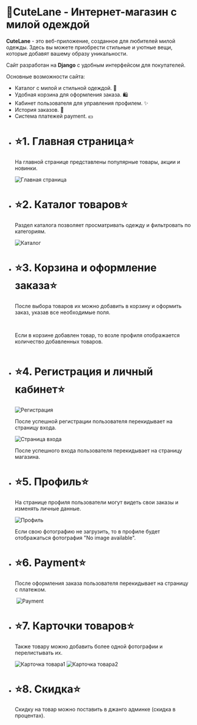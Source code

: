 <h1>🎀CuteLane - Интернет-магазин с милой одеждой</h1>
<p>
  <strong>CuteLane</strong> - это веб-приложение, созданное для любителей милой одежды. Здесь вы можете приобрести стильные и уютные вещи, которые добавят вашему образу уникальности.
</p>
<p>
  Сайт разработан на <strong>Django</strong> с удобным интерфейсом для покупателей.
</p>
<p>Основные возможности сайта:</p>
<ul>
  <li>Каталог с милой и стильной одеждой. 🌟</li>
  <li>Удобная корзина для оформления заказа. 🛍️</li>
  <li>Кабинет пользователя для управления профилем. ✨</li>
  <li>История заказов. 💼</li>
  <li>Система платежей payment. 💵</li>
</ul>
<ul>
    <li>
        <h1>⭐1. Главная страница⭐</h1>
        <p>На главной странице представлены популярные товары, акции и новинки.</p>
        <img src="https://github.com/user-attachments/assets/befcb5f1-b6a2-48f0-a5b6-6829dc4e76f2" alt="Главная страница">
    </li>
    <li>
        <h1>⭐2. Каталог товаров⭐</h1>
        <p>Раздел каталога позволяет просматривать одежду и фильтровать по категориям.</p>
        <img src="https://github.com/user-attachments/assets/7417c0a0-ee44-4928-8739-776337a8edd5" alt="Каталог">
    </li>
    <li>
        <h1>⭐3. Корзина и оформление заказа⭐</h1>
        <p>После выбора товаров их можно добавить в корзину и оформить заказ, указав все необходимые поля.</p>
        <img src="https://github.com/user-attachments/assets/b0c53d54-937e-49c0-85c6-7c3830f11016" alt="">
        <img src="https://github.com/user-attachments/assets/93c0dcb6-ff41-442e-bcb8-999c29c56f72" alt="">
        <img src="https://github.com/user-attachments/assets/af6763f6-1aa2-4bd9-a9cc-aac2510cd563" alt="">
        <p>Если в корзине добавлен товар, то возле профиля отображается количество добавленных товаров.</p>
        <img src="https://github.com/user-attachments/assets/6a9092bb-e678-4113-9021-fcc3fea92b74" alt="">
    </li>
    <li>
        <h1>⭐4. Регистрация и личный кабинет⭐</h1>
        <img src="https://github.com/user-attachments/assets/b2a3bd19-ccd2-460f-a022-7db3274504db" alt="Регистрация">
        <p>После успешной регистрации пользователя перекидывает на страницу входа.</p>
        <img src="https://github.com/user-attachments/assets/e0ee7a24-4a49-4f03-833f-ceb805409a0f" alt="Страница входа">
        <p>После успешного входа пользователя перекидывает на страницу магазина.</p>
    </li>
    <li>
        <h1>⭐5. Профиль⭐</h1>
        <p>На странице профиля пользователи могут видеть свои заказы и изменять личные данные.</p>
        <img src="https://github.com/user-attachments/assets/15f79c63-55a7-4af6-afd2-7f9750d107af" alt="Профиль">
        <p>Если свою фотографию не загрузить, то в профиле будет отображаться фотография "No image available".</p>
    </li>
    <li>
      <h1>⭐6. Payment⭐</h1>
      <p>После оформления заказа пользователя перекидывает на страницу с платежом.</p>
      <img src="https://github.com/user-attachments/assets/ba4ecd18-ab37-4d22-92d8-3afd22ae904f" alt="">
      <img src="https://github.com/user-attachments/assets/c5bbbe50-defa-4bd2-9668-bda303fcd9df" alt="Payment">
    </li>
    <li>
      <h1>⭐7. Карточки товаров⭐</h1>
      <p>Также товару можно добавить более одной фотографии и перелистывать их.</p>
      <img src="https://github.com/user-attachments/assets/81ac8d1f-7721-4165-82cc-a5273b711205" alt="Карточка товара1">
      <img src="https://github.com/user-attachments/assets/8fb36a2d-07ab-44cc-874c-0ca1b79504e7" alt="Карточка товара2">
    </li>
    <li>
      <h1>⭐8. Скидка⭐</h1>
      <p>Скидку на товар можно поставить в джанго админке (скидка в процентах).</p>
      <img src="https://github.com/user-attachments/assets/23c1276d-bc30-4f86-93d4-d7625404634e" alt="">
    </li>




